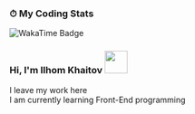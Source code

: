 ### ⏱ My Coding Stats
<!--START_SECTION:waka-->
<!--END_SECTION:waka-->
![WakaTime Badge](https://wakatime.com/badge/user/29894bb0-3f0f-47c1-bfb3-596db6fab556.svg)

### Hi, I'm Ilhom Khaitov   <img src="https://media.giphy.com/media/hvRJCLFzcasrR4ia7z/giphy.gif" width="40px">

I leave my work here <br />
I am currently learning Front-End programming <br />

<!--
**Khaitov-Ilkhom/Khaitov-Ilkhom** is a ✨ _special_ ✨ repository because its `README.md` (this file) appears on your GitHub profile.

Here are some ideas to get you started:

- 🔭 I’m currently working on ...
- 🌱 I’m currently learning ...
- 👯 I’m looking to collaborate on ...
- 🤔 I’m looking for help with ...
- 💬 Ask me about ...
- 📫 How to reach me: ...
- 😄 Pronouns: ...
- ⚡ Fun fact: ...
-->
